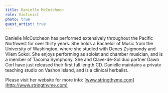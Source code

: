 ```yaml
---
title: Danielle McCutcheon
role: Violinist
photo: true
guest_artist: true
---
```


Danielle McCutcheon has performed extensively throughout the Pacific Northwest for over thirty years. She holds a Bachelor of Music from the University of Washington, where she studied with Denes Zsigmondy and Vilem Sokol. She enjoys performing as soloist and chamber musician, and is a member of Tacoma Symphony. She and Clave-de-Sol duo partner Dawn Corl have just released their first full length CD. Danielle maintains a private teaching studio on Vashon Island, and is a clinical herbalist.

Please visit her website for more info: [www.stringthyme.com](http://www.stringthyme.com)